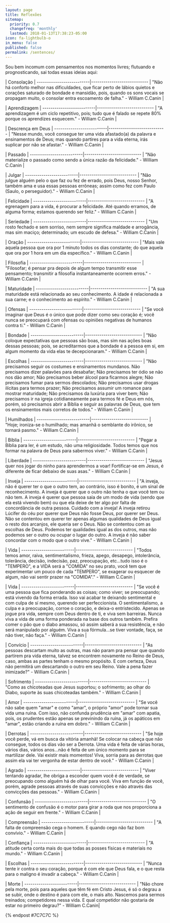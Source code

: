 ```yaml
---
layout: page
title: Reflexões
sitemap:
  priority: 0.7
  changefreq: 'monthly'
  lastmod: 2018-01-13T17:38:23-05:00
icon: fa-lightbulb-o
in_menu: false
published: false
permalink: /sentences/
---
```


Sou bem incomum com pensamentos nos momentos livres; flutuando e prognosticando, sai todas essas ideias aqui:


| Consolação |
--------------------------|----------------------------
| "Não há conforto melhor nas dificuldades, que ficar perto de lábios quietos e corações saturado de bondade e mansidão, pois, quando os sons vocais se propagam muito, o consolar entra escoamento de falha." - William C.Canin |

| Aprendizagem |
--------------------------|----------------------------
| "A aprendizagem é um ciclo repetitivo, pois; tudo que é falado se repete 80% porque os aprendizes esquecem." - William C.Canin |

| Descrença em Deus |
--------------------------|----------------------------
| "Nesse mundo, você consegue ter uma vida afastado(a) da palavra e ensinamentos de Deus; mas quando partires para a vida eterna, irás suplicar por não se afastar." - William C.Canin |

| Passado |
--------------------------|----------------------------
| "Não materialize o passado como sendo a única razão da felicidade." - William C.Canin |

| Julgar |
--------------------------|----------------------------
| "Não julgue alguém pelo o que faz ou fez de errado, pois Deus, nosso Senhor, também ama e usa essas pessoas errôneas; assim como fez com Paulo (Saulo, o perseguidor)." - William C.Canin |

| Felicidade |
--------------------------|----------------------------
| "A egrenagem para a vida, é procurar a felicidade. Até quando erramos, de alguma forma; estamos querendo ser feliz." - William C.Canin |

| Seriedade |
--------------------------|----------------------------
| "Um rosto fechado e sem sorriso, nem sempre significa maldade e arrogância, mas sim maciço; determinado; um escudo de defesa." - William C.Canin |

| Oração |
--------------------------|----------------------------
| "Mais vale aquela pessoa que ora por 1 minuto todos os dias constante; do que aquela que ora por 1 hora em um dia específico." - William C.Canin |

| Filosofia |
--------------------------|----------------------------
| "Filosofar; é pensar pra depois de algum tempo transmitir esse pensamento; transmitir a filosofia instantaneamente ocorrem erros." - William C.Canin |

| Maturidade |
--------------------------|----------------------------
| "A sua maturidade está relacionada ao seu conhecimento. A idade é relacionada a sua carne; e o conhecimento ao espírito." - William C.Canin |

| Ofensas |
--------------------------|----------------------------
| "Se você imaginar que Deus é o único que pode dizer como seu coração é; você nunca se preocupará com ofensas ou opiniões negativas de humanos contra ti." - William C.Canin |

| Bondade |
--------------------------|----------------------------
| "Não coloque expectativas que pessoas são boas, mas sim nas ações boas dessas pessoas; pois, se acreditarmos que a bondade é a pessoa em si, em algum momento da vida elas te decepcionaram." - William C.Canin |

| Escolhas |
--------------------------|----------------------------
| "Não precisamos seguir os costumes e ensinamentos mundanos. Não precisamos dizer palavões para desabafar; Não precisamos ter ódio se não nos dão amor; Não precisamos beber álcool para ficarmos alegre; Não precisamos fumar para sermos descolados; Não precisamos usar drogas ilícitas para termos prazer; Não precisamos assumir um romance para mostrar maturidade; Não precisamos da luxúria para viver bem; Não precisamos ir na igreja cotidianeamente para termos fé e Deus em nós, porém, só precisamos abrir a Bíblia e seguir as palavras de Deus, que tem os ensinamentos mais corretos de todos." - William C.Canin |

| Humilhados |
--------------------------|----------------------------
| "Hoje; ironiza-se o humilhado; mas amanhã o semblante do irônico, se tornará pasmo." - William C.Canin |

| Bíblia |
--------------------------|----------------------------
| "Pegar a Bíblia para ler, é um estudo, não uma religiosidade. Todos temos que nos formar na palavra de Deus para sabermos viver." - William C.Canin |

| Liberdade |
--------------------------|----------------------------
| "Jesus quer nos jogar do ninho para aprendermos a voar! Fortificar-se em Jesus, é diferente de ficar debaixo de suas asas." - William C.Canin |

| Inveja |
--------------------------|----------------------------
| "A inveja, não é querer ter o que o outro tem, ao contrário, isso é bonito, é um sinal de reconhecimento. A inveja é querer que o outro não tenha o que você tem ou não tem. A inveja é querer que pessoa saia de um modo de vida (sendo que ela está vivendo bem) ou que ela deixe de ter algo por falta de concordância de outra pessoa. Cuidado com a inveja! A inveja retirou Lúcifer do céu por querer que Deus não fosse Deus, por querer ser Deus. Não se contentou em querer ter apenas algumas qualidades de Deus igual o resto dos arcanjos, ele queria ser o Deus. Não se contentou com as escolhas de Deus. Podemos ter qualidades igual as dos outros, mas não podemos ser o outro ou ocupar o lugar do outro. A inveja é não saber concordar com o modo que o outro vive." - William C.Canin |

| Vida |
--------------------------|----------------------------
| "Todos temos amor, raiva, sentimentalismo, frieza, apego, desapego, intolerância, tolerância, decisão, indecisão, paz, preocupação, etc...tudo isso é o "TEMPERO", e a VIDA será a "COMIDA" no seu prato, você tem que experimentar um pouco de cada "TEMPERO", se exagerar ou esquecer de algum, não vai sentir prazer na "COMIDA"." - William C.Canin |

| Vida |
--------------------------|----------------------------
| "Se você é uma pessoa que fica ponderando as coisas; como viver; se preocupando; está vivendo da forma errada. Isso vai acabar te deixando sentimental e com culpa de sí mesmo, querendo ser perfeccionista. O sentimentalismo, a culpa e a preocupação, corroe o coração, e deixa-o entristecido. Apenas se jogue pra vida, sempre com Deus dentro de ti, e viva sem barreiras.﻿ Nunca viva a vida de uma forma ponderada na base dos outros também. Prefira comer o pão que o diabo amassou, só assim saberá a sua resistência, e não será manipulado por alguém. Viva a sua fórmula...se tiver vontade, faça, se não tiver, não faça." - William C.Canin |

| Convício |
--------------------------|----------------------------
| "As pessoas descartam muito as outras, mas não param pra pensar que quando partirem pra vida eterna, talvez se encontrem novamente no Reino de Deus, caso, ambas as partes tenham o mesmo propósito. E com certeza, Deus não permitirá um descartando o outro em seu Reino.﻿ Vale a pena fazer inimizade?" - William C.Canin |

| Sofrimento |
--------------------------|----------------------------
| "Como as chicoteadas que Jesus suportou; o sofrimento; ao olhar do Diabo, suporte às suas chicoteadas também.﻿" - William C.Canin |

| Amor |
--------------------------|----------------------------
| "Se você não sabe quem "amar" e como "amar", o próprio "amor" pode tornar sua vida uma ruína. Com isso, não confunda prudência em "amar" com apatia, pois, os prudentes estão apenas se previnindo da ruína, já os apáticos em "amar", estão criando a ruína em dobro.﻿" - William C.Canin |

| Derrotas |
--------------------------|----------------------------
| "Se hoje você perde, vá em busca da vitória amanhã! Se colocar na cabeça que não consegue, todos os dias vão ser a Derrota. Uma vida é feita de várias horas, vários dias, vários anos...não é feita de um único momento para se martilizar dele. Vai existir mais momentos! Viva, sorria para as derrotas que assim ela vai ter vergonha de estar dentro de você.﻿" - William C.Canin |

| Agrado |
--------------------------|----------------------------
| "Viver tentando agradar, lhe obriga a esconder quem você é de verdade, se preocupando como alguém há de olhar para você. Viva em função de você, porém, agrade pessoas através de suas convicções e não através das convicções das pessoas." - William C.Canin |

| Confunsão |
--------------------------|----------------------------
| "O sentimento de confusão é o motor para girar a roda que nos proporciona a ação de seguir em frente." - William C.Canin |

| Compreensão |
--------------------------|----------------------------
| "A falta de compreensão cega o homem. E quando cego não faz bom convívio." - William C.Canin |

| Confiança |
--------------------------|----------------------------
| "A atitude certa conta mais do que todas as posses físicas e materiais no mundo." - William C.Canin |

| Escolhas |
--------------------------|----------------------------
| "Nunca tente ir contra o seu coração, porque é com ele que Deus fala, e o que resta para o maligno é invadir a cabeça." - William C.Canin |

| Morte |
--------------------------|----------------------------
| "Não chore pela morte, pois para aqueles que têm fé em Cristo Jesus, é só o degrau a se subir, onde o destino é para com ele, o mais alto. Nascemos para sermos treinados; competidores nessa vida. E qual competidor não gostaria de estar no primeiro degrau?" - William C.Canin|



{% endpost #7C7C7C %}
